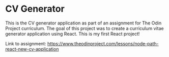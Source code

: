 # CV Generator

This is the CV generator application as part of an assignment for The Odin Project curriculum. The goal of this project was to create a curriculum vitae generator application using React. This is my first React project!

Link to assignment: https://www.theodinproject.com/lessons/node-path-react-new-cv-application
